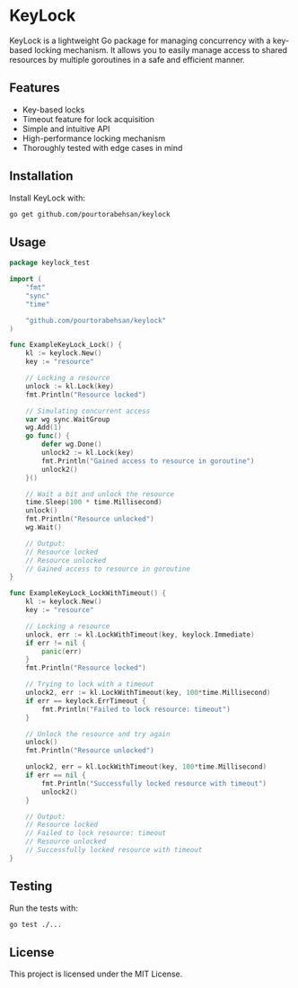 # KeyLock

KeyLock is a lightweight Go package for managing concurrency with a key-based locking mechanism. It allows you to easily manage access to shared resources by multiple goroutines in a safe and efficient manner.

## Features

- Key-based locks
- Timeout feature for lock acquisition
- Simple and intuitive API
- High-performance locking mechanism
- Thoroughly tested with edge cases in mind

## Installation

Install KeyLock with:

```bash
go get github.com/pourtorabehsan/keylock
```

## Usage

```go
package keylock_test

import (
	"fmt"
	"sync"
	"time"

	"github.com/pourtorabehsan/keylock"
)

func ExampleKeyLock_Lock() {
	kl := keylock.New()
	key := "resource"

	// Locking a resource
	unlock := kl.Lock(key)
	fmt.Println("Resource locked")

	// Simulating concurrent access
	var wg sync.WaitGroup
	wg.Add(1)
	go func() {
		defer wg.Done()
		unlock2 := kl.Lock(key)
		fmt.Println("Gained access to resource in goroutine")
		unlock2()
	}()

	// Wait a bit and unlock the resource
	time.Sleep(100 * time.Millisecond)
	unlock()
	fmt.Println("Resource unlocked")
	wg.Wait()

	// Output:
	// Resource locked
	// Resource unlocked
	// Gained access to resource in goroutine
}

func ExampleKeyLock_LockWithTimeout() {
	kl := keylock.New()
	key := "resource"

	// Locking a resource
	unlock, err := kl.LockWithTimeout(key, keylock.Immediate)
	if err != nil {
		panic(err)
	}
	fmt.Println("Resource locked")

	// Trying to lock with a timeout
	unlock2, err := kl.LockWithTimeout(key, 100*time.Millisecond)
	if err == keylock.ErrTimeout {
		fmt.Println("Failed to lock resource: timeout")
	}

	// Unlock the resource and try again
	unlock()
	fmt.Println("Resource unlocked")

	unlock2, err = kl.LockWithTimeout(key, 100*time.Millisecond)
	if err == nil {
		fmt.Println("Successfully locked resource with timeout")
		unlock2()
	}

	// Output:
	// Resource locked
	// Failed to lock resource: timeout
	// Resource unlocked
	// Successfully locked resource with timeout
}
```

## Testing

Run the tests with:

```bash
go test ./...
```

## License

This project is licensed under the MIT License.
